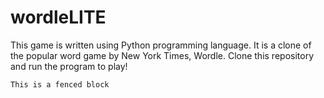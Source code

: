 # wordleLITE

This game is written using Python programming language.
It is a clone of the popular word game by New York Times, Wordle.
Clone this repository and run the program to play!

```This is a fenced block```
